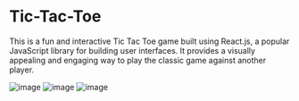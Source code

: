 # Tic-Tac-Toe
This is a fun and interactive Tic Tac Toe game built using React.js, a popular JavaScript library for building user interfaces. It provides a visually appealing and engaging way to play the classic game against another player.

![image](https://github.com/SuriyaPradeep/Tic-Tac-Toe/assets/122858374/6f49aef1-eebe-4f06-9745-7af796ef16b3)
![image](https://github.com/SuriyaPradeep/Tic-Tac-Toe/assets/122858374/c17e522d-e9b6-40ea-b6c7-abc652ec34ff)
![image](https://github.com/SuriyaPradeep/Tic-Tac-Toe/assets/122858374/1fdac3ce-6eac-4f5a-bb5f-7f70231dce97)
